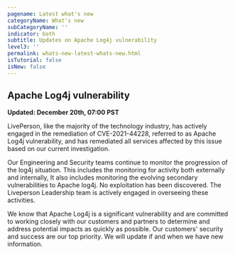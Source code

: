 ```yaml
---
pagename: Latest what's new
categoryName: What's new
subCategoryName: ''
indicator: both
subtitle: Updates on Apache Log4j vulnerability
level3: ''
permalink: whats-new-latest-whats-new.html
isTutorial: false
isNew: false
---
```

## Apache Log4j vulnerability

**Updated: December 20th, 07:00 PST**

LivePerson, like the majority of the technology industry, has actively engaged in the remediation of CVE-2021-44228, referred to as Apache Log4j vulnerability, and has remediated all services affected by this issue based on our current investigation. 

Our Engineering and Security teams continue to monitor the progression of the log4j situation. 
This includes the monitoring for activity both externally and internally, It also includes monitoring the evolving secondary vulnerabilities to Apache log4j. No exploitation has been discovered.
The Liveperson Leadership team is actively engaged in overseeing these activities.

We know that Apache Log4j is a significant vulnerability and are committed to working closely
with our customers and partners to determine and address potential impacts as quickly as
possible. Our customers' security and success are our top priority. We will update if and when we have new information. 

